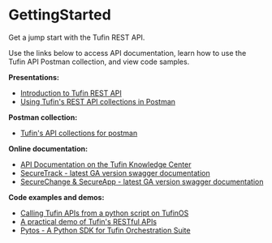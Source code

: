 # GettingStarted
Get a jump start with the Tufin REST API.

Use the links below to access API documentation, learn how to use the Tufin API Postman collection, and view code samples.

**Presentations:**
- [Introduction to Tufin REST API](https://download.tufin.com/support/downloads/Introduction_to_Tufin_REST_API.pdf)
- [Using Tufin's REST API collections in Postman](https://download.tufin.com/support/downloads/Using_Tufin_REST_API_collections_in_Postman.pdf)

**Postman collection:**
- [Tufin's API collections for postman](https://github.com/Tufin/postman)

**Online documentation:**
- [API Documentation on the Tufin Knowledge Center](https://forum.tufin.com/support/kc/latest/index.htm?toc.htm?securetrack_api.htm)
- [SecureTrack - latest GA version swagger documentation](https://forum.tufin.com/support/kc/latest/securetrack/apidoc/) 
- [SecureChange & SecureApp - latest GA  version swagger documentation](https://forum.tufin.com/support/kc/latest/securechangeworkflow/apidoc/)

**Code examples and demos:**
- [Calling Tufin APIs from a python script on TufinOS](https://plus.google.com/u/0/110390571728868776190/posts/YZdXUqV8oSG?sfc=true)
- [A practical demo of Tufin's RESTful APIs](https://github.com/Tufin/Firewall-Access-Request/blob/master/FirewallAccessRequest.xlsm?raw=true)
- [Pytos - A Python SDK for Tufin Orchestration Suite](https://github.com/Tufin/pytos)

